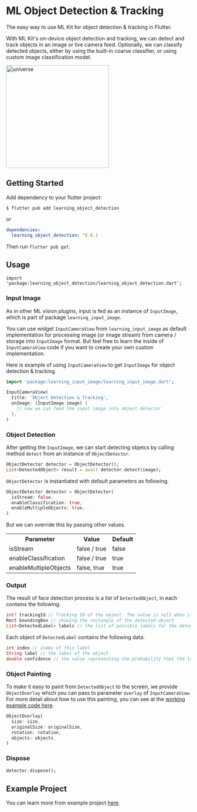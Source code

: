 # ML Object Detection & Tracking

The easy way to use ML Kit for object detection & tracking in Flutter.

With ML Kit's on-device object detection and tracking, we can detect and track objects in an image or live camera feed. Optionally, we can classify detected objects, either by using the built-in coarse classifier, or using custom image classification model.

<img src="https://github.com/salkuadrat/learning/raw/master/packages/learning_object_detection/screenshot.jpg" alt="universe" width="280">

## Getting Started

Add dependency to your flutter project:

```
$ flutter pub add learning_object_detection
```

or

```yaml
dependencies:
  learning_object_detection: ^0.0.1
```

Then run `flutter pub get`.

## Usage

```
import 'package:learning_object_detection/learning_object_detection.dart';
```

### Input Image

As in other ML vision plugins, input is fed as an instance of `InputImage`, which is part of package  `learning_input_image`. 

You can use widget `InputCameraView` from `learning_input_image` as default implementation for processing image (or image stream) from camera / storage into `InputImage` format. But feel free to learn the inside of `InputCameraView` code if you want to create your own custom implementation.

Here is example of using `InputCameraView` to get `InputImage` for object detection & tracking.

```dart
import 'package:learning_input_image/learning_input_image.dart';

InputCameraView(
  title: 'Object Detection & Tracking',
  onImage: (InputImage image) {
    // now we can feed the input image into object detector
  },
)
```

### Object Detection

After getting the `InputImage`, we can start detecting objetcs by calling method `detect` from an instance of `ObjectDetector`.

```dart
ObjectDetector detector = ObjectDetector();
List<DetectedObject> result = await detector.detect(image);
```

`ObjectDetector` is instantiated with default parameters as following.

```dart
ObjectDetector detector = ObjectDetector(
  isStream: false,
  enableClassification: true,
  enableMultipleObjects: true,
)
```

But we can override this by passing other values.

<table>
  <tr>
    <th>Parameter</th>
    <th>Value</th>
    <th>Default</th>
  </tr>
  <tr>
    <td>isStream</td>
    <td>false / true</td>
    <td>false</td>
  </tr>
  <tr>
    <td>enableClassification</td>
    <td>false / true</td>
    <td>true</td>
  </tr>
  <tr>
    <td>enableMultipleObjects</td>
    <td>false, true</td>
    <td>true</td>
  </tr>
</table>

### Output

The result of face detection process is a list of `DetectedObject`, in each contains the following.

```dart
int? trackingId // Tracking ID of the object. The value is null when isStream is false.
Rect boundingBox // showing the rectangle of the detected object
List<DetectedLabel> labels // the list of possible labels for the detected object
```

Each object of `DetectedLabel` contains the following data.

```dart
int index // index of this label
String label // the label of the object
double confidence // the value representing the probability that the label is correct
```

### Object Painting

To make it easy to paint from `DetectedObject` to the screen, we provide `ObjectOverlay` which you can pass to parameter `overlay` of `InputCameraView`. For more detail about how to use this painting, you can see at the [working example code here](example/lib/main.dart).

```dart
ObjectOverlay(
  size: size,
  originalSize: originalSize,
  rotation: rotation,
  objects: objects,
)
```

### Dispose

```dart
detector.dispose();
```

## Example Project

You can learn more from example project [here](example).
